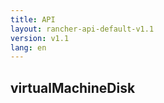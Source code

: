 ```yaml
---
title: API
layout: rancher-api-default-v1.1
version: v1.1
lang: en
---
```


## virtualMachineDisk





